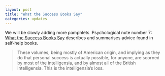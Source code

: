 ```yaml
---
layout: post
title: "What the Success Books Say"
categories: updates
---
```

We will be slowly adding more pamphlets. Psychological note number 7: [What the Success Books Say](/la/psycn007.html) describes
and summarises advice found in self-help books.

> These volumes, being mostly of American origin, and implying as they do that personal success is actually possible, for anyone, are scorned by most of the intelligensia, and by almost all of the British intelligensia. This is the intelligensia’s loss.
